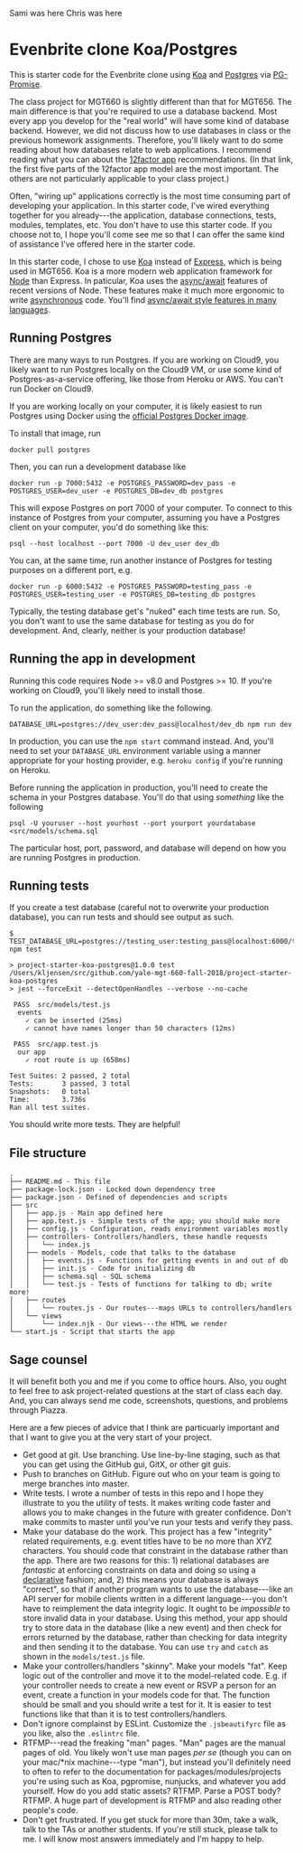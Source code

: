 Sami was here
Chris was here

# Evenbrite clone Koa/Postgres

This is starter code for the Evenbrite clone using [Koa](http://koajs.com/)
and [Postgres](https://www.postgresql.org/) via [PG-Promise](https://github.com/vitaly-t/pg-promise).

The class project for MGT660 is slightly different than that for MGT656. The
main difference is that you're required to use a database backend. Most every app
you develop for the "real world" will have some kind of database backend. However,
we did not discuss how to use databases in class or the previous homework assignments.
Therefore, you'll likely want to do some reading about how databases relate to web
applications. I recommend reading what you can about the [12factor app](https://12factor.net/)
recommendations. (In that link, the first five parts of the 12factor app model are
the most important. The others are not particularly applicable to your class 
project.)

Often, "wiring up" applications correctly is the most time consuming
part of developing your application. In this starter code, I've wired everything
together for you already---the application, database connections, tests, modules,
templates, etc. You don't have to use this starter code. If you choose not to,
I hope you'll come see me so that I can offer the same kind of assistance I've
offered here in the starter code.

In this starter code, I chose to use [Koa](http://koajs.com/) instead of 
[Express](http://expressjs.com/), which is being used in MGT656. Koa is 
a more modern web application framework for
[Node](https://nodejs.org/en/) than Express. In paticular, Koa uses
the [async/await](https://www.google.com/search?q=javascript+async+await)
features of recent versions of Node. These features make it much more 
ergonomic to write [asynchronous](https://eloquentjavascript.net/11_async.html)
code. You'll find [async/await style features in many languages](https://en.wikipedia.org/wiki/Async/await).


## Running Postgres

There are many ways to run Postgres. If you are working on Cloud9, you likely
want to run Postgres locally on the Cloud9 VM, or use some kind of Postgres-as-a-service
offering, like those from Heroku or AWS. You can't run Docker on Cloud9.

If you are working locally on your computer, it is likely easiest to run
Postgres using Docker using the
[official Postgres Docker image](https://hub.docker.com/_/postgres/).

To install that image, run

```
docker pull postgres
```

Then, you can run a development database like

```
docker run -p 7000:5432 -e POSTGRES_PASSWORD=dev_pass -e POSTGRES_USER=dev_user -e POSTGRES_DB=dev_db postgres
```

This will expose Postgres on port 7000 of your computer. To connect to this instance
of Postgres from your computer, assuming you have a Postgres client on your computer,
you'd do something like this:

```
psql --host localhost --port 7000 -U dev_user dev_db
```

You can, at the same time, run
another instance of Postgres for testing purposes on a different port, e.g.

```
docker run -p 6000:5432 -e POSTGRES_PASSWORD=testing_pass -e POSTGRES_USER=testing_user -e POSTGRES_DB=testing_db postgres
```

Typically, the testing database get's "nuked" each time tests are run. So, you
don't want to use the same database for testing as you do for development. And,
clearly, neither is your production database!

## Running the app in development

Running this code requires Node >= v8.0 and Postgres >= 10.
If you're working on Cloud9, you'll likely need to install
those.


To run the application, do something like the following.

```
DATABASE_URL=postgres://dev_user:dev_pass@localhost/dev_db npm run dev
```

In production, you can use the `npm start` command instead. And, you'll 
need to set your `DATABASE_URL` environment variable using a manner appropriate
for your hosting provider, e.g. `heroku config` if you're running on Heroku.

Before running the application in production, you'll need to create the schema
in your Postgres database. You'll do that using *something* like
the following

```
psql -U youruser --host yourhost --port yourport yourdatabase <src/models/schema.sql
```

The particular host, port, password, and database will depend on how you
are running Postgres in production.

## Running tests

If you create a test database (careful not to overwrite your production database), you can
run tests and should see output as such.

```
$ TEST_DATABASE_URL=postgres://testing_user:testing_pass@localhost:6000/testing_db npm test

> project-starter-koa-postgres@1.0.0 test /Users/kljensen/src/github.com/yale-mgt-660-fall-2018/project-starter-koa-postgres
> jest --forceExit --detectOpenHandles --verbose --no-cache

 PASS  src/models/test.js
  events
    ✓ can be inserted (25ms)
    ✓ cannot have names longer than 50 characters (12ms)

 PASS  src/app.test.js
  our app
    ✓ root route is up (658ms)

Test Suites: 2 passed, 2 total
Tests:       3 passed, 3 total
Snapshots:   0 total
Time:        3.736s
Ran all test suites.

```

You should write more tests. They are helpful!

## File structure

```
.
├── README.md - This file
├── package-lock.json - Locked down dependency tree
├── package.json - Defined of dependencies and scripts
├── src
│   ├── app.js - Main app defined here
│   ├── app.test.js - Simple tests of the app; you should make more
│   ├── config.js - Configuration, reads environment variables mostly
│   ├── controllers- Controllers/handlers, these handle requests
│   │   └── index.js 
│   ├── models - Models, code that talks to the database
│   │   ├── events.js - Functions for getting events in and out of db
│   │   ├── init.js - Code for initializing db
│   │   ├── schema.sql - SQL schema
│   │   └── test.js - Tests of functions for talking to db; write more!
│   ├── routes
│   │   └── routes.js - Our routes---maps URLs to controllers/handlers
│   └── views
│       └── index.njk - Our views---the HTML we render
└── start.js - Script that starts the app
```

## Sage counsel

It will benefit both you and me if you come to office hours. Also, you
ought to feel free to ask project-related questions at the start of class
each day. And, you can always send me code, screenshots, questions, and
problems through Piazza.

Here are a few pieces of advice that I think are particuarly important
and that I want to give you at the very start of your project.

* Get good at git. Use branching. Use line-by-line staging, such as that
  you can get using the GitHub gui, GitX, or other git guis.
* Push to branches on GitHub. Figure out who on your team is going to 
  merge branches into master.
* Write tests. I wrote a number of tests in this repo and I hope they
  illustrate to you the utility of tests. It makes writing code faster
  and allows you to make changes in the future with greater confidence.
  Don't make commits to master until you've run your tests and verify
  they pass.
* Make your database do the work. This project has a few "integrity"
  related requirements, e.g. event titles have to be no more than 
  XYZ characters. You should code that constraint in the database
  rather than the app. There are two reasons for this: 1) relational
  databases are *fantastic* at enforcing constraints on data and
  doing so using a
  [declarative](https://en.wikipedia.org/wiki/Declarative_programming)
  fashion; and, 2) this means your database is always "correct", so 
  that if another program wants to use the database---like an API server
  for mobile clients written in a different language---you don't have
  to reimplement the data integrity logic. It ought to be *impossible*
  to store invalid data in your database. Using this method, your
  app should try to store data in the database (like a new event)
  and then check for errors returned by the database, rather than 
  checking for data integrity and then sending it to the database.
  You can use `try` and `catch` as shown in the `models/test.js` file.
* Make your controllers/handlers "skinny". Make your models "fat". Keep logic
  out of the controller and move it to the model-related code. E.g.
  if your controller needs to create a new event or RSVP a person
  for an event, create a function in your models code for that.
  The function should be small and you should write a test for
  it. It is easier to test functions like that than it is to 
  test controllers/handlers.
* Don't ignore complainst by ESLint. Customize the `.jsbeautifyrc`
  file as you like, also the `.eslintrc` file.
* RTFMP---read the freaking "man" pages. "Man" pages are the
  manual pages of old. You likely won't use man pages *per se*
  (though you can on your mac/*nix machine---type "man"), but
  instead you'll definitely need to often to refer to the documentation
  for packages/modules/projects you're using such as Koa, pgpromise,
  nunjucks, and whatever you add yourself. How do you add static
  assets? RTFMP. Parse a POST body? RTFMP. A huge part of development
  is RTFMP and also reading other people's code.
* Don't get frustrated. If you get stuck for more than 30m, take
  a walk, talk to the TAs or another students. If you're still stuck,
  please talk to me. I will know most answers immediately and I'm
  happy to help.